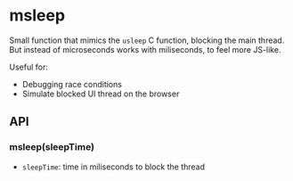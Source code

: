 # msleep

Small function that mimics the `usleep` C function, blocking the main thread.
But instead of microseconds works with miliseconds, to feel more JS-like.

Useful for:
- Debugging race conditions
- Simulate blocked UI thread on the browser

## API

### msleep(sleepTime)

- `sleepTime`: time in miliseconds to block the thread
